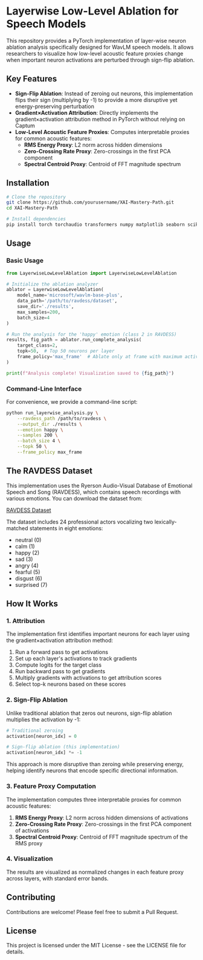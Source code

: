 # Layerwise Low-Level Ablation for Speech Models

This repository provides a PyTorch implementation of layer-wise neuron ablation analysis specifically designed for WavLM speech models. It allows researchers to visualize how low-level acoustic feature proxies change when important neuron activations are perturbed through sign-flip ablation.

## Key Features

- **Sign-Flip Ablation**: Instead of zeroing out neurons, this implementation flips their sign (multiplying by -1) to provide a more disruptive yet energy-preserving perturbation
- **Gradient×Activation Attribution**: Directly implements the gradient×activation attribution method in PyTorch without relying on Captum
- **Low-Level Acoustic Feature Proxies**: Computes interpretable proxies for common acoustic features:
  - **RMS Energy Proxy**: L2 norm across hidden dimensions
  - **Zero-Crossing Rate Proxy**: Zero-crossings in the first PCA component
  - **Spectral Centroid Proxy**: Centroid of FFT magnitude spectrum

## Installation

```bash
# Clone the repository
git clone https://github.com/yourusername/XAI-Mastery-Path.git
cd XAI-Mastery-Path

# Install dependencies
pip install torch torchaudio transformers numpy matplotlib seaborn scikit-learn tqdm
```

## Usage

### Basic Usage

```python
from LayerwiseLowLevelAblation import LayerwiseLowLevelAblation

# Initialize the ablation analyzer
ablator = LayerwiseLowLevelAblation(
    model_name='microsoft/wavlm-base-plus',
    data_path='/path/to/ravdess/dataset',
    save_dir='./results',
    max_samples=200,
    batch_size=4
)

# Run the analysis for the 'happy' emotion (class 2 in RAVDESS)
results, fig_path = ablator.run_complete_analysis(
    target_class=2,
    topk=50,  # Top 50 neurons per layer
    frame_policy='max_frame'  # Ablate only at frame with maximum activation
)

print(f"Analysis complete! Visualization saved to {fig_path}")
```

### Command-Line Interface

For convenience, we provide a command-line script:

```bash
python run_layerwise_analysis.py \
    --ravdess_path /path/to/ravdess \
    --output_dir ./results \
    --emotion happy \
    --samples 200 \
    --batch_size 4 \
    --topk 50 \
    --frame_policy max_frame
```

## The RAVDESS Dataset

This implementation uses the Ryerson Audio-Visual Database of Emotional Speech and Song (RAVDESS), which contains speech recordings with various emotions. You can download the dataset from:

[RAVDESS Dataset](https://zenodo.org/record/1188976)

The dataset includes 24 professional actors vocalizing two lexically-matched statements in eight emotions:
- neutral (0)
- calm (1)
- happy (2)
- sad (3)
- angry (4)
- fearful (5)
- disgust (6)
- surprised (7)

## How It Works

### 1. Attribution

The implementation first identifies important neurons for each layer using the gradient×activation attribution method:

1. Run a forward pass to get activations
2. Set up each layer's activations to track gradients
3. Compute logits for the target class
4. Run backward pass to get gradients
5. Multiply gradients with activations to get attribution scores
6. Select top-k neurons based on these scores

### 2. Sign-Flip Ablation

Unlike traditional ablation that zeros out neurons, sign-flip ablation multiplies the activation by -1:

```python
# Traditional zeroing
activation[neuron_idx] = 0

# Sign-flip ablation (this implementation)
activation[neuron_idx] *= -1
```

This approach is more disruptive than zeroing while preserving energy, helping identify neurons that encode specific directional information.

### 3. Feature Proxy Computation

The implementation computes three interpretable proxies for common acoustic features:

1. **RMS Energy Proxy**: L2 norm across hidden dimensions of activations
2. **Zero-Crossing Rate Proxy**: Zero-crossings in the first PCA component of activations
3. **Spectral Centroid Proxy**: Centroid of FFT magnitude spectrum of the RMS proxy

### 4. Visualization

The results are visualized as normalized changes in each feature proxy across layers, with standard error bands.

## Contributing

Contributions are welcome! Please feel free to submit a Pull Request.

## License

This project is licensed under the MIT License - see the LICENSE file for details.